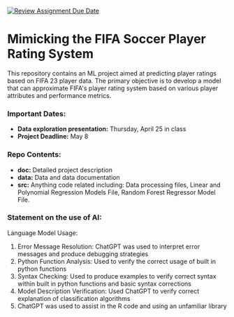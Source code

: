[![Review Assignment Due Date](https://classroom.github.com/assets/deadline-readme-button-24ddc0f5d75046c5622901739e7c5dd533143b0c8e959d652212380cedb1ea36.svg)](https://classroom.github.com/a/txrjyOPN)

# Mimicking the FIFA Soccer Player Rating System

This repository contains an ML project aimed at predicting player ratings based on FIFA 23 player data. The primary objective is to develop a model that can approximate FIFA's player rating system based on various player attributes and performance metrics.

### Important Dates:
 - **Data exploration presentation:** Thursday, April 25 in class
 - **Project Deadline:** May 8 

### Repo Contents:
 - **doc:** Detailed project description
 - **data:** Data and data documentation
 - **src:** Anything code related including: Data processing files, Linear and Polynomial Regression Models File, Random Forest Regressor Model File.

 ### Statement on the use of AI:
 Language Model Usage:

1. Error Message Resolution: ChatGPT was used to interpret error messages and produce debugging strategies
2. Python Function Analysis: Used to verify the correct usage of built in python functions
3. Syntax Checking: Used to produce examples to verify correct syntax within built in python functions and basic syntax corrections
4. Model Description Verification: Used ChatGPT to verify correct explanation of classification algorithms
5. ChatGPT was used to assist in the R code and using an unfamiliar library
